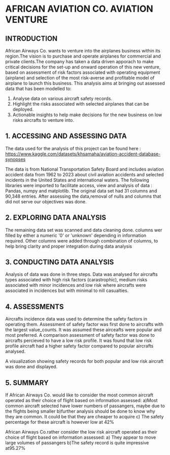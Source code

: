 # AFRICAN AVIATION CO. AVIATION VENTURE

## INTRODUCTION
African Airways Co. wants to venture into the airplanes business within its region.The vision is to purchase and operate airplanes for commercial and private clients.The company has taken a data driven apporach to make critical decisions for the set-up and onward operation of this new venture, based on assessment of risk factors associated with operating equipment (airplane) and selection of the most risk-averse and profitable model of airplane to launch this business.
This analysis aims at bringing out assessed data that has been modelled to: 

1. Analyse data on various aircraft safety records.
2. Highlight the risks associated with selected airplanes that can be deployed. 
3. Actionable insights to help make decisions for the new business on low risks aircrafts to venture into.

## 1. ACCESSING AND ASSESSING DATA

The data used for the analysis of this project can be found here : https://www.kaggle.com/datasets/khsamaha/aviation-accident-database-synopses

The data is from National Transportation Safety Board and includes aviation accident data from 1962 to 2023 about civil aviation accidents and selected incidents in the United States and international waters.
The following libraries were imported to facilitate access, view and analysis of data : Pandas, numpy and matplotlib.
The original data set had 31 columns and 90,348 entries. After assessing the data,removal of nulls and columns that did not serve our objectives was done. 

## 2. EXPLORING DATA ANALYSIS

The remaining data set was scanned  and data cleaning done. columns wer filled by either a numeric '0' or 'unknown' depending in information required. Other columns were added through combination of columns, to help bring clarity and proper integration during data analysis

## 3. CONDUCTING DATA ANALYSIS

Analysis of data was done in three steps. Data was analysed for aircrafts types associated with high risk factors (carastrophic), medium risks associated with minor incidences and low risk where aircrafts were associated in incidences but with minimal to nill casualties.

## 4. ASSESSMENTS

Aircrafts incidence data was used to determine the safety factors in operating them. Assessment of safety factor was first done to aircrafts with the largest value_counts. It was assumed these airceafts were popular and most preferred. 
A comparison assessment of safety factor was done to aircrafts percieved to have a low risk profile.
It was found that low risk profile aircraft had a higher safety factor compared to popular aircrafts analysed.

A visualization showing safety records for both popular and low risk aircraft was done and displayed.

## 5. SUMMARY

If African Airways Co. would like to consider the most common aircraft operated as their choice of flight based on information assessed:
a)Most common aircraft selected have lower numbers of passangers, maybe due to the flights being smaller
b)further analysis should be done to know why they are common. It could be that they are cheaper to acquire
c) The safety percentage for these aircraft is however low at 42%

African Airways Co.rather consider the low risk aircraft operated as their choice of flight based on information assessed:
a) They appear to move large volumes of passangers
b)The safety record is quite impressive at95.27%